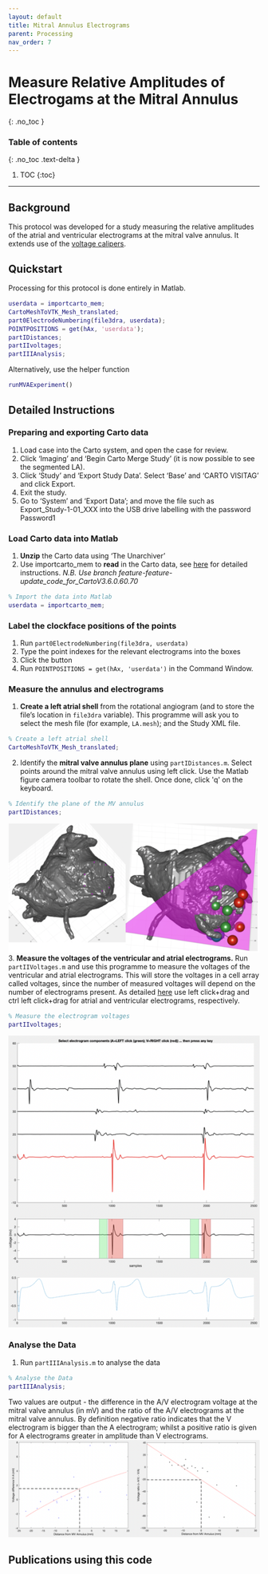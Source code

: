 ```yaml
---
layout: default
title: Mitral Annulus Electrograms
parent: Processing
nav_order: 7
---
```


# Measure Relative Amplitudes of Electrogams at the Mitral Annulus
{: .no_toc }

### Table of contents
{: .no_toc .text-delta }

1. TOC
{:toc}

---

## Background
This protocol was developed for a study measuring the relative amplitudes of the atrial and ventricular electrograms at the mitral valve annulus. It extends use of the [voltage calipers](/docs/processing/electrogram-amplitude/).

## Quickstart
Processing for this protocol is done entirely in Matlab.
```matlab
userdata = importcarto_mem;
CartoMeshToVTK_Mesh_translated;
part0ElectrodeNumbering(file3dra, userdata);
POINTPOSITIONS = get(hAx, 'userdata');
partIDistances;
partIIvoltages;
partIIIAnalysis;
```
Alternatively, use the helper function
```matlab
runMVAExperiment()
```
## Detailed Instructions

### Preparing and exporting Carto data
1.	Load case into the Carto system, and open the case for review.
2.	Click ‘Imaging’ and ‘Begin Carto Merge Study’ (it is now possible to see the segmented LA).
3.	Click ‘Study’ and ‘Export Study Data’. Select ‘Base’ and ‘CARTO VISITAG’ and click Export.
4.	Exit the study.
5.	Go to ‘System’ and ‘Export Data’; and move the file such as Export_Study-1-01_XXX into the USB drive labelling with the password Password1

### Load Carto data into Matlab

1. **Unzip** the Carto data using ‘The Unarchiver’
2. Use importcarto_mem to **read** in the Carto data, see [here](/docs/data-sources/carto/) for detailed instructions. _N.B. Use branch feature-feature-update_code_for_CartoV3.6.0.60.70_
```matlab
% Import the data into Matlab
userdata = importcarto_mem;
```

### Label the clockface positions of the points

1. Run `part0ElectrodeNumbering(file3dra, userdata)`
2. Type the point indexes for the relevant electrograms into the boxes
3. Click the button
4. Run `POINTPOSITIONS = get(hAx, 'userdata')` in the Command Window.

### Measure the annulus and electrograms
1. **Create a left atrial shell** from the rotational angiogram (and to store the file’s location in ```file3dra``` variable). This programme will ask you to select the mesh file (for example, ```LA.mesh```); and the Study XML file.
```matlab
% Create a left atrial shell
CartoMeshToVTK_Mesh_translated;
```
2. Identify the **mitral valve annulus plane** using ```partIDistances.m```. Select points around the mitral valve annulus using left click. Use the Matlab figure camera toolbar to rotate the shell. Once done, click 'q' on the keyboard.
```matlab
% Identify the plane of the MV annulus
partIDistances;
```
![](/assets/images/mitral-annulus-plane.png)
3. **Measure the voltages of the ventricular and atrial electrograms.** Run ```partIIVoltages.m``` and use this programme to measure the voltages of the ventricular and atrial electrograms. This will store the voltages in a cell array called voltages, since the number of measured voltages will depend on the number of electrograms present. As detailed [here](/docs/processing/electrogram-amplitude/) use left click+drag and ctrl left click+drag for atrial and ventricular electrograms, respectively.
```matlab
% Measure the electrogram voltages
partIIvoltages;
```
![](/assets/images/mitral-electrogram-voltage.png)

### Analyse the Data
1. Run ```partIIIAnalysis.m``` to analyse the data
```matlab
% Analyse the Data
partIIIAnalysis;
```
Two values are output - the difference in the A/V electrogram voltage at the mitral valve annulus (in mV) and the ratio of the A/V electrograms at the mitral valve annulus. By definition negative ratio indicates that the V electrogram is bigger than the A electrogram; whilst a positive ratio is given for A electrograms greater in amplitude than V electrograms.
![](/assets/images/ma-egm-analysis.png)

## Publications using this code
